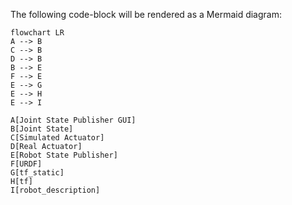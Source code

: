 The following code-block will be rendered as a Mermaid diagram:

```mermaid
flowchart LR
A --> B
C --> B
D --> B
B --> E
F --> E
E --> G
E --> H
E --> I

A[Joint State Publisher GUI]
B[Joint State]
C[Simulated Actuator]
D[Real Actuator]
E[Robot State Publisher]
F[URDF]
G[tf_static]
H[tf]
I[robot_description]
```
